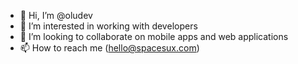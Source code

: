 - 👋 Hi, I’m @oludev
- 👀 I’m interested in working with developers
- 💞️ I’m looking to collaborate on mobile apps and web applications
- 📫 How to reach me (hello@spacesux.com)

<!---
oludev/oludev is a ✨ special ✨ repository because its `README.md` (this file) appears on your GitHub profile.
You can click the Preview link to take a look at your changes.
--->
